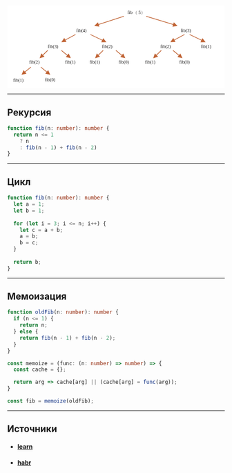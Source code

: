 
<div style="background: white; padding: 10px;">
<svg xmlns="http://www.w3.org/2000/svg" width="640" height="225" viewBox="0 0 640 225"><defs><style>@import url(https://fonts.googleapis.com/css?family=Open+Sans:bold,italic,bolditalic%7CPT+Mono);@font-face{font-family:'PT Mono';font-weight:700;font-style:normal;src:local('PT MonoBold'),url(/font/PTMonoBold.woff2) format('woff2'),url(/font/PTMonoBold.woff) format('woff'),url(/font/PTMonoBold.ttf) format('truetype')}</style></defs><g id="combined" fill="none" fill-rule="evenodd" stroke="none" stroke-width="1"><g id="fibonacci-recursion-tree.svg"><text id="fib(5)" font-family="PTMono-Regular, PT Mono" font-size="14" font-weight="normal"><tspan x="355" y="12" fill="#181717">fib</tspan> <tspan x="380.2" y="12" fill="#7E7C7B">(</tspan> <tspan x="388.6" y="12" fill="#181717">5</tspan> <tspan x="397" y="12" fill="#7E7C7B">)</tspan></text><path id="Line-Copy-4" fill="#C06334" fill-rule="nonzero" d="M412.836 18.252l.956.292 81.61 24.911 1.752-5.737L508.5 48.5l-15.434 2.608 1.752-5.74-81.61-24.912-.956-.292.584-1.912z"/><path id="Line-Copy-18" fill="#C06334" fill-rule="nonzero" d="M343.643 18.24l.617 1.903-.952.308-76.182 24.684 1.85 5.709L253.5 48.5l11.16-10.975 1.85 5.708 76.182-24.684.951-.309z"/><path id="Line-Copy-13" fill="#C06334" fill-rule="nonzero" d="M153.362 123.093l.773.634 17.181 14.113 3.809-4.635L181.5 147.5l-15.261-3.477 3.808-4.637-17.182-14.113-.772-.635 1.269-1.545z"/><path id="Line-Copy-14" fill="#C06334" fill-rule="nonzero" d="M495.362 123.093l.773.634 17.181 14.113 3.809-4.635L523.5 147.5l-15.261-3.477 3.808-4.637-17.182-14.113-.772-.635 1.269-1.545z"/><path id="Line-Copy-17" fill="#C06334" fill-rule="nonzero" d="M458.022 123.086l1.392 1.436-.718.696-13.946 13.509 4.176 4.31L434 147.75l5.185-14.769 4.174 4.31 13.945-13.51.718-.695z"/><path id="Line-Copy-20" fill="#C06334" fill-rule="nonzero" d="M280.022 123.086l1.392 1.436-.718.696-13.946 13.509 4.176 4.31L256 147.75l5.185-14.769 4.174 4.31 13.945-13.51.718-.695z"/><path id="Line-Copy-21" fill="#C06334" fill-rule="nonzero" d="M110.022 123.086l1.392 1.436-.718.696-13.946 13.509 4.176 4.31L86 147.75l5.185-14.769 4.174 4.31 13.945-13.51.718-.695z"/><path id="Line-Copy-15" fill="#C06334" fill-rule="nonzero" d="M320.362 123.093l.773.634 17.181 14.113 3.809-4.635L348.5 147.5l-15.261-3.477 3.808-4.637-17.182-14.113-.772-.635 1.269-1.545z"/><path id="Line-Copy-16" fill="#C06334" fill-rule="nonzero" d="M90.362 174.093l.773.634 17.181 14.113 3.809-4.635L118.5 198.5l-15.261-3.477 3.808-4.637-17.182-14.113-.772-.635 1.269-1.545z"/><path id="Line-Copy-22" fill="#C06334" fill-rule="nonzero" d="M58.638 174.093l1.27 1.545-.773.635-17.183 14.113 3.81 4.637L30.5 198.5l6.375-14.295 3.808 4.635 17.182-14.113.773-.634z"/><path id="Line-Copy-8" fill="#C06334" fill-rule="nonzero" d="M242.03 74.166l.902.432 35.374 16.95 2.593-5.41L290.5 98.5l-15.65.263 2.592-5.411-35.374-16.95-.902-.432.864-1.804z"/><path id="Line-Copy-9" fill="#C06334" fill-rule="nonzero" d="M546.03 74.166l.902.432 35.374 16.95 2.593-5.41L594.5 98.5l-15.65.263 2.592-5.411-35.374-16.95-.902-.432.864-1.804z"/><path id="Line-Copy-7" fill="#C06334" fill-rule="nonzero" d="M529.404 74.145l.951 1.759-.88.475-30.187 16.337 2.856 5.277-15.644.507 8.981-12.82 2.855 5.277 30.188-16.336.88-.476z"/><path id="Line-Copy-19" fill="#C06334" fill-rule="nonzero" d="M195.404 74.145l.951 1.759-.879.475-30.188 16.337 2.856 5.277-15.644.507 8.981-12.82 2.855 5.277 30.188-16.336.88-.476z"/><text id="fib(4)" fill="#181717" font-family="PTMono-Regular, PT Mono" font-size="14" font-weight="normal"><tspan x="198" y="68">fib(4)</tspan></text><text id="fib(3)" fill="#181717" font-family="PTMono-Regular, PT Mono" font-size="14" font-weight="normal"><tspan x="518" y="68">fib(3)</tspan></text><text id="fib(3)" fill="#181717" font-family="PTMono-Regular, PT Mono" font-size="14" font-weight="normal"><tspan x="111" y="117">fib(3)</tspan></text><text id="fib(2)" fill="#181717" font-family="PTMono-Regular, PT Mono" font-size="14" font-weight="normal"><tspan x="277" y="117">fib(2)</tspan></text><text id="fib(0)" fill="#181717" font-family="PTMono-Regular, PT Mono" font-size="14" font-weight="normal"><tspan x="328" y="164">fib(0)</tspan></text><text id="fib(1)" fill="#181717" font-family="PTMono-Regular, PT Mono" font-size="14" font-weight="normal"><tspan x="239" y="164">fib(1)</tspan></text><text id="fib(1)" fill="#181717" font-family="PTMono-Regular, PT Mono" font-size="14" font-weight="normal"><tspan x="164" y="164">fib(1)</tspan></text><text id="fib(2)-copy-2" fill="#181717" font-family="PTMono-Regular, PT Mono" font-size="14" font-weight="normal"><tspan x="456" y="117">fib(2)</tspan></text><text id="fib(0)-copy-2" fill="#181717" font-family="PTMono-Regular, PT Mono" font-size="14" font-weight="normal"><tspan x="514" y="164">fib(0)</tspan></text><text id="fib(1)-copy-2" fill="#181717" font-family="PTMono-Regular, PT Mono" font-size="14" font-weight="normal"><tspan x="409" y="164">fib(1)</tspan></text><text id="fib(1)-copy-3" fill="#181717" font-family="PTMono-Regular, PT Mono" font-size="14" font-weight="normal"><tspan x="580" y="117">fib(1)</tspan></text><text id="fib(2)-copy" fill="#181717" font-family="PTMono-Regular, PT Mono" font-size="14" font-weight="normal"><tspan x="54" y="164">fib(2)</tspan></text><text id="fib(0)-copy" fill="#181717" font-family="PTMono-Regular, PT Mono" font-size="14" font-weight="normal"><tspan x="102" y="218">fib(0)</tspan></text><text id="fib(1)-copy" fill="#181717" font-family="PTMono-Regular, PT Mono" font-size="14" font-weight="normal"><tspan x="5" y="219">fib(1)</tspan></text></g></g></svg>
</div>

---

## Рекурсия

```typescript
function fib(n: number): number {
  return n <= 1
    ? n
    : fib(n - 1) + fib(n - 2)
}
```

---

## Цикл

```typescript
function fib(n: number): number {
  let a = 1;
  let b = 1;
  
  for (let i = 3; i <= n; i++) {
    let c = a + b;
    a = b;
    b = c;
  }
  
  return b;
}
```

---

## Мемоизация

```typescript
function oldFib(n: number): number {
  if (n <= 1) {
    return n;
  } else {
    return fib(n - 1) + fib(n - 2);
  }
}

const memoize = (func: (n: number) => number) => {
  const cache = {};

  return arg => cache[arg] || (cache[arg] = func(arg));
}

const fib = memoize(oldFib);
```

---

## Источники
- #### [learn](https://learn.javascript.ru/task/fibonacci-numbers)
- #### [habr](https://habr.com/ru/articles/449616/)
